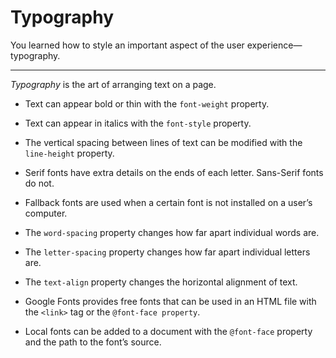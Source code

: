# Typography

You learned how to style an important aspect of the user experience—typography.

---

*Typography* is the art of arranging text on a page.

- Text can appear bold or thin with the `font-weight` property.

- Text can appear in italics with the `font-style` property.

- The vertical spacing between lines of text can be modified with the `line-height` property.

- Serif fonts have extra details on the ends of each letter. Sans-Serif fonts do not.

- Fallback fonts are used when a certain font is not installed on a user’s computer.

- The `word-spacing` property changes how far apart individual words are.

- The `letter-spacing` property changes how far apart individual letters are.

- The `text-align` property changes the horizontal alignment of text.

- Google Fonts provides free fonts that can be used in an HTML file with the `<link>` tag or the `@font-face property`.

- Local fonts can be added to a document with the `@font-face` property and the path to the font’s source.